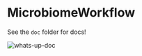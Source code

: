 # MicrobiomeWorkflow

See the `doc` folder for docs!

![whats-up-doc](https://static.wikia.nocookie.net/looneytunes/images/0/0c/What%27s_Up_Doc%3F_Title_%28HD%29.png/revision/latest/scale-to-width-down/845?cb=20210325211243)
